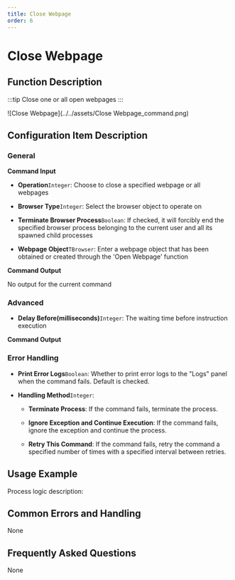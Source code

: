 ```yaml
---
title: Close Webpage
order: 6
---
```


# Close Webpage

## Function Description

:::tip 
Close one or all open webpages
:::

![Close Webpage](../../assets/Close Webpage_command.png)

## Configuration Item Description

### General

**Command Input**

- **Operation**`Integer`: Choose to close a specified webpage or all webpages

- **Browser Type**`Integer`: Select the browser object to operate on

- **Terminate Browser Process**`Boolean`: If checked, it will forcibly end the specified browser process belonging to the current user and all its spawned child processes

- **Webpage Object**`TBrowser`: Enter a webpage object that has been obtained or created through the 'Open Webpage' function


**Command Output**

No output for the current command

### Advanced

- **Delay Before(milliseconds)**`Integer`: The waiting time before instruction execution


**Command Output**

### Error Handling

- **Print Error Logs**`Boolean`: Whether to print error logs to the "Logs" panel when the command fails. Default is checked. 

- **Handling Method**`Integer`:

    - **Terminate Process**: If the command fails, terminate the process.

    - **Ignore Exception and Continue Execution**: If the command fails, ignore the exception and continue the process.

    - **Retry This Command**: If the command fails, retry the command a specified number of times with a specified interval between retries.

## Usage Example

Process logic description:

## Common Errors and Handling

None

## Frequently Asked Questions

None

